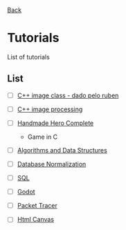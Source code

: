 [Back](../README.md)
# Tutorials

List of tutorials

## List
- [ ] [C++ image class - dado pelo ruben](https://www.inf.pucrs.br/~pinho/CG-PPGCC/PraticaOpenGLImagens/ImageClass.html)
- [ ] [C++ image processing](https://www.youtube.com/watch?v=HGHbcRscFsg)  
- [ ] [Handmade Hero Complete](https://www.youtube.com/playlist?list=PLnuhp3Xd9PYTt6svyQPyRO_AAuMWGxPzU)  
  - Game in C
- [ ] [Algorithms and Data Structures](https://www.youtube.com/watch?v=8hly31xKli0&list=WL&index=82&t=10558s)
- [ ] [Database Normalization](https://www.youtube.com/watch?v=GFQaEYEc8_8&list=WL&index=4)
- [ ] [SQL](https://www.youtube.com/watch?v=xiUTqnI6xk8&list=WL&index=8)
- [ ] [Godot](https://www.youtube.com/playlist?list=PLhqJJNjsQ7KEcm-iYJ2a8UCRN62bTneKa)
- [ ] [Packet Tracer](https://www.youtube.com/playlist?list=PLxbwE86jKRgMQ4HTuaJ7yQgA2BoNwY9ct)
- [ ] [Html Canvas](https://www.youtube.com/watch?v=vAJEHf92tV0&list=WL&index=17)

